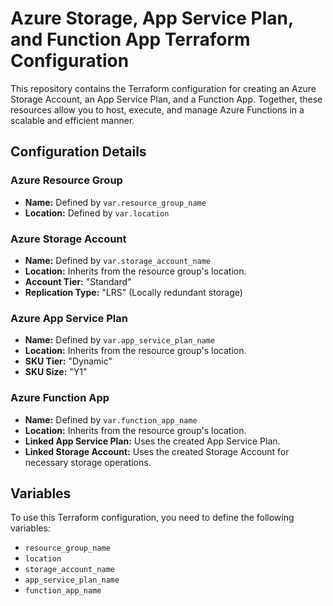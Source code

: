 # Azure Storage, App Service Plan, and Function App Terraform Configuration

This repository contains the Terraform configuration for creating an Azure Storage Account, an App Service Plan, and a Function App. Together, these resources allow you to host, execute, and manage Azure Functions in a scalable and efficient manner.

## Configuration Details

### Azure Resource Group

- **Name:** Defined by `var.resource_group_name`
- **Location:** Defined by `var.location`

### Azure Storage Account

- **Name:** Defined by `var.storage_account_name`
- **Location:** Inherits from the resource group's location.
- **Account Tier:** "Standard"
- **Replication Type:** "LRS" (Locally redundant storage)

### Azure App Service Plan

- **Name:** Defined by `var.app_service_plan_name`
- **Location:** Inherits from the resource group's location.
- **SKU Tier:** "Dynamic"
- **SKU Size:** "Y1"

### Azure Function App

- **Name:** Defined by `var.function_app_name`
- **Location:** Inherits from the resource group's location.
- **Linked App Service Plan:** Uses the created App Service Plan.
- **Linked Storage Account:** Uses the created Storage Account for necessary storage operations.

## Variables

To use this Terraform configuration, you need to define the following variables:

- `resource_group_name`
- `location`
- `storage_account_name`
- `app_service_plan_name`
- `function_app_name`

